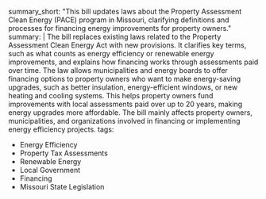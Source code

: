 summary_short: "This bill updates laws about the Property Assessment Clean Energy (PACE) program in Missouri, clarifying definitions and processes for financing energy improvements for property owners."
summary: |
  The bill replaces existing laws related to the Property Assessment Clean Energy Act with new provisions. It clarifies key terms, such as what counts as energy efficiency or renewable energy improvements, and explains how financing works through assessments paid over time. The law allows municipalities and energy boards to offer financing options to property owners who want to make energy-saving upgrades, such as better insulation, energy-efficient windows, or new heating and cooling systems. This helps property owners fund improvements with local assessments paid over up to 20 years, making energy upgrades more affordable. The bill mainly affects property owners, municipalities, and organizations involved in financing or implementing energy efficiency projects.
tags:
  - Energy Efficiency
  - Property Tax Assessments
  - Renewable Energy
  - Local Government
  - Financing
  - Missouri State Legislation
